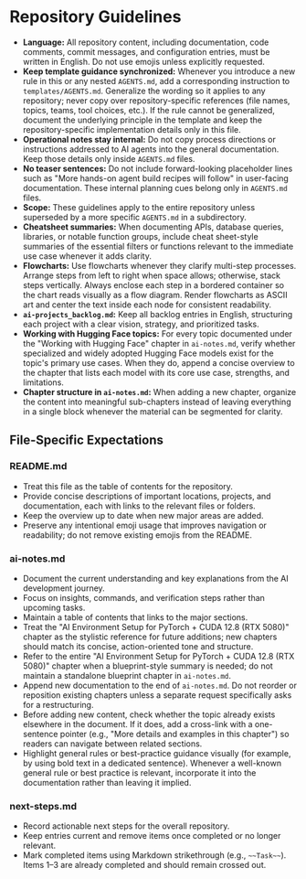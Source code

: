 # Repository Guidelines

- **Language:** All repository content, including documentation, code comments, commit messages, and configuration entries, must be written in English. Do not use emojis unless explicitly requested.
- **Keep template guidance synchronized:** Whenever you introduce a new rule in this or any nested `AGENTS.md`, add a corresponding instruction to `templates/AGENTS.md`. Generalize the wording so it applies to any repository; never copy over repository-specific references (file names, topics, teams, tool choices, etc.). If the rule cannot be generalized, document the underlying principle in the template and keep the repository-specific implementation details only in this file.
- **Operational notes stay internal:** Do not copy process directions or instructions addressed to AI agents into the general documentation. Keep those details only inside `AGENTS.md` files.
- **No teaser sentences:** Do not include forward-looking placeholder lines such as "More hands-on agent build recipes will follow" in user-facing documentation. These internal planning cues belong only in `AGENTS.md` files.
- **Scope:** These guidelines apply to the entire repository unless superseded by a more specific `AGENTS.md` in a subdirectory.
- **Cheatsheet summaries:** When documenting APIs, database queries, libraries, or notable function groups, include cheat sheet-style summaries of the essential filters or functions relevant to the immediate use case whenever it adds clarity.
- **Flowcharts:** Use flowcharts whenever they clarify multi-step processes. Arrange steps from left to right when space allows; otherwise, stack steps vertically. Always enclose each step in a bordered container so the chart reads visually as a flow diagram. Render flowcharts as ASCII art and center the text inside each node for consistent readability.
- **`ai-projects_backlog.md`:** Keep all backlog entries in English, structuring each project with a clear vision, strategy, and prioritized tasks.
- **Working with Hugging Face topics:** For every topic documented under the "Working with Hugging Face" chapter in `ai-notes.md`, verify whether specialized and widely adopted Hugging Face models exist for the topic's primary use cases. When they do, append a concise overview to the chapter that lists each model with its core use case, strengths, and limitations.
- **Chapter structure in `ai-notes.md`:** When adding a new chapter, organize the content into meaningful sub-chapters instead of leaving everything in a single block whenever the material can be segmented for clarity.

## File-Specific Expectations

### README.md
- Treat this file as the table of contents for the repository.
- Provide concise descriptions of important locations, projects, and documentation, each with links to the relevant files or folders.
- Keep the overview up to date when new major areas are added.
- Preserve any intentional emoji usage that improves navigation or readability; do not remove existing emojis from the README.

### ai-notes.md
- Document the current understanding and key explanations from the AI development journey.
- Focus on insights, commands, and verification steps rather than upcoming tasks.
- Maintain a table of contents that links to the major sections.
- Treat the "AI Environment Setup for PyTorch + CUDA 12.8 (RTX 5080)" chapter as the stylistic reference for future additions; new chapters should match its concise, action-oriented tone and structure.
- Refer to the entire "AI Environment Setup for PyTorch + CUDA 12.8 (RTX 5080)" chapter when a blueprint-style summary is needed; do not maintain a standalone blueprint chapter in `ai-notes.md`.
- Append new documentation to the end of `ai-notes.md`. Do not reorder or reposition existing chapters unless a separate request specifically asks for a restructuring.
- Before adding new content, check whether the topic already exists elsewhere in the document. If it does, add a cross-link with a one-sentence pointer (e.g., "More details and examples in this chapter") so readers can navigate between related sections.
- Highlight general rules or best-practice guidance visually (for example, by using bold text in a dedicated sentence). Whenever a well-known general rule or best practice is relevant, incorporate it into the documentation rather than leaving it implied.

### next-steps.md
- Record actionable next steps for the overall repository.
- Keep entries current and remove items once completed or no longer relevant.
- Mark completed items using Markdown strikethrough (e.g., `~~Task~~`). Items 1–3 are already completed and should remain crossed out.

